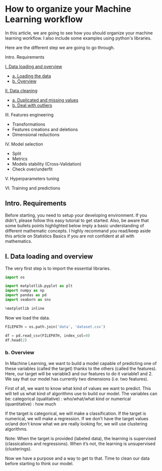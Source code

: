 # How to organize your Machine Learning workflow

In this article, we are going to see how you should organize your machine learning workflow. I also include some examples using python's libraries.

Here are the different step we are going to go through.

Intro. Requirements

[I. Data loading and overview](#one)
- [a. Loading the data](#one-a)
- [b. Overview](#one-b)

[II. Data cleaning](#two)
- [a. Duplicated and missing values](#two-a)
- [b. Deal with outliers](#two-b)

III. Features engineering  
- Transformations
- Features creations and deletions
- Dimensional reductions

IV. Model selection  
- Split
- Metrics
- Models stability (Cross-Validation)
- Check over/underfit

V. Hyperparameters tuning  

VI. Training and predictions  


## Intro. Requirements

Before starting, you need to setup your developing environment. If you didn’t, please follow this easy tutorial to get started.
Also, be aware that some bullets points highlighted below imply a basic understanding of different mathematic concepts. I highly recommand you read/keep aside this article on Statistics Basics if you are not confident at all with mathematics.


## I. Data loading and overview

The very first step is to import the essential libraries.

```python
import os

import matplotlib.pyplot as plt
import numpy as np
import pandas as pd
import seaborn as sns

%matplotlib inline
```

Now we load the data.

```python
FILEPATH = os.path.join('data', 'dataset.csv')

df = pd.read_csv(FILEPATH, index_col=0)
df.head(2)
```

### b. Overview

In Machine Learning, we want to build a model capable of predicting one of these variables (called the target) thanks to the others (called the features). Here, our target will be variable3 and our features to do it variable1 and 2. We say that our model has currently two dimensions (i.e. two features).

First of all, we want to know what kind of values we want to predict. This will tell us what kind of algorithms use to build our model. The variables can be:
categorical (qualitative) : who/what/what kind
or numerical (quantitative) : how much

If the target is categorical, we will make a classification. If the target is numerical, we will make a regression.
If we don’t have the target values or/and don’t know what we are really looking for, we will use clustering algorithms.

Note: When the target is provided (labeled data), the learning is supervised (classications and regressions). When it’s not, the learning is unsupervised (clusterings).

Now we have a purpose and a way to get to that. Time to clean our data before starting to think our model.
